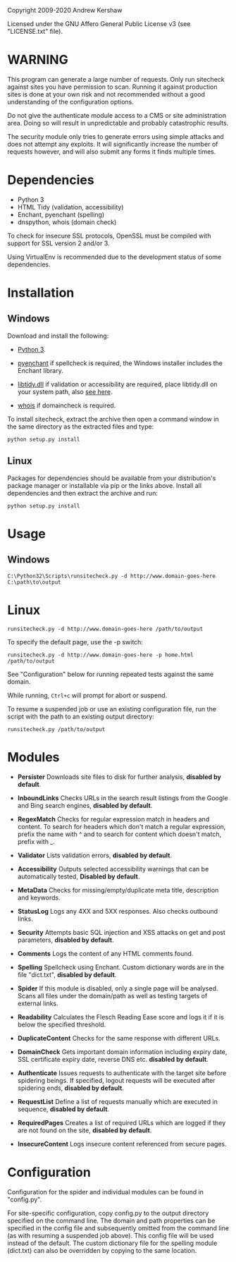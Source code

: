 Copyright 2009-2020 Andrew Kershaw

Licensed under the GNU Affero General Public License v3 (see
"LICENSE.txt" file).

# WARNING

This program can generate a large number of requests. Only run
sitecheck against sites you have permission to scan. Running it against
production sites is done at your own risk and not recommended without a
good understanding of the configuration options.

Do not give the authenticate module access to a CMS or site
administration area. Doing so will result in unpredictable and probably
catastrophic results.

The security module only tries to generate errors using simple attacks
and does not attempt any exploits. It will significantly increase the
number of requests however, and will also submit any forms it finds
multiple times.

# Dependencies

- Python 3
- HTML Tidy (validation, accessibility)
- Enchant, pyenchant (spelling)
- dnspython, whois (domain check)

To check for insecure SSL protocols, OpenSSL must be compiled with
support for SSL version 2 and/or 3.

Using VirtualEnv is recommended due to the development status of some
dependencies.

# Installation

## Windows

Download and install the following:

- [Python 3](http://www.python.org/download/).

- [pyenchant](http://www.rfk.id.au/software/pyenchant/download.html) if
spellcheck is required, the Windows installer includes the Enchant
library.

- [libtidy.dll](http://tidy.sourceforge.net/#binaries) if validation or
accessibility are required, place libtidy.dll on your system path, also
[see here](http://countergram.com/open-source/pytidylib/docs/index.html).

- [whois](https://docs.microsoft.com/en-us/sysinternals/downloads/whois)
if domaincheck is required.

To install sitecheck, extract the archive then open a command window
in the same directory as the extracted files and type:

`python setup.py install`

## Linux

Packages for dependencies should be available from your distribution's
package manager or installable via pip or the links above. Install all
dependencies and then extract the archive and run:

`python setup.py install`

# Usage

## Windows

`C:\Python32\Scripts\runsitecheck.py -d http://www.domain-goes-here
C:\path\to\output`

# Linux

`runsitecheck.py -d http://www.domain-goes-here /path/to/output`

To specify the default page, use the -p switch:

`runsitecheck.py -d http://www.domain-goes-here -p home.html
/path/to/output`

See "Configuration" below for running repeated tests against the same
domain.

While running, `Ctrl+c` will prompt for abort or suspend.

To resume a suspended job or use an existing configuration file, run
the script with the path to an existing output directory:

`runsitecheck.py /path/to/output`

# Modules

- **Persister** Downloads site files to disk for further analysis,
**disabled by default**.

- **InboundLinks** Checks URLs in the search result listings from the
Google and Bing search engines, **disabled by default**.

- **RegexMatch** Checks for regular expression match in headers and
content. To search for headers which don't match a regular expression,
prefix the name with ^ and to search for content which doesn't match,
prefix with _.

- **Validator** Lists validation errors, **disabled by default**.

- **Accessibility** Outputs selected accessibility warnings that
can be automatically tested, **Disabled by default**.

- **MetaData** Checks for missing/empty/duplicate meta title, description
and keywords.

- **StatusLog** Logs any 4XX and 5XX responses. Also checks outbound links.

- **Security** Attempts basic SQL injection and XSS attacks on get and
post parameters, **disabled by default**.

- **Comments** Logs the content of any HTML comments found.

- **Spelling** Spellcheck using Enchant. Custom dictionary words are in
the file "dict.txt", **disabled by default**.

- **Spider** If this module is disabled, only a single page will be
analysed. Scans all files under the domain/path as well as testing
targets of external links.

- **Readability** Calculates the Flesch Reading Ease score and logs it if
it is below the specified threshold.

- **DuplicateContent** Checks for the same response with different URLs.

- **DomainCheck** Gets important domain information including expiry date,
SSL certificate expiry date, reverse DNS etc. **disabled by default**.

- **Authenticate** Issues requests to authenticate with the target site
before spidering beings. If specified, logout requests will be executed
after spidering ends, **disabled by default**.

- **RequestList** Define a list of requests manually which are executed in
sequence, **disabled by default**.

- **RequiredPages** Creates a list of required URLs which are logged if
they are not found on the site, **disabled by default**.

- **InsecureContent** Logs insecure content referenced from secure pages.

# Configuration

Configuration for the spider and individual modules can be found in
"config.py".

For site-specific configuration, copy config.py to the output directory
specified on the command line. The domain and path properties can be
specified in the config file and subsequently omitted from the command
line (as with resuming a suspended job above). This config file will be
used instead of the default. The custom dictionary file for the
spelling module (dict.txt) can also be overridden by copying to the
same location.
